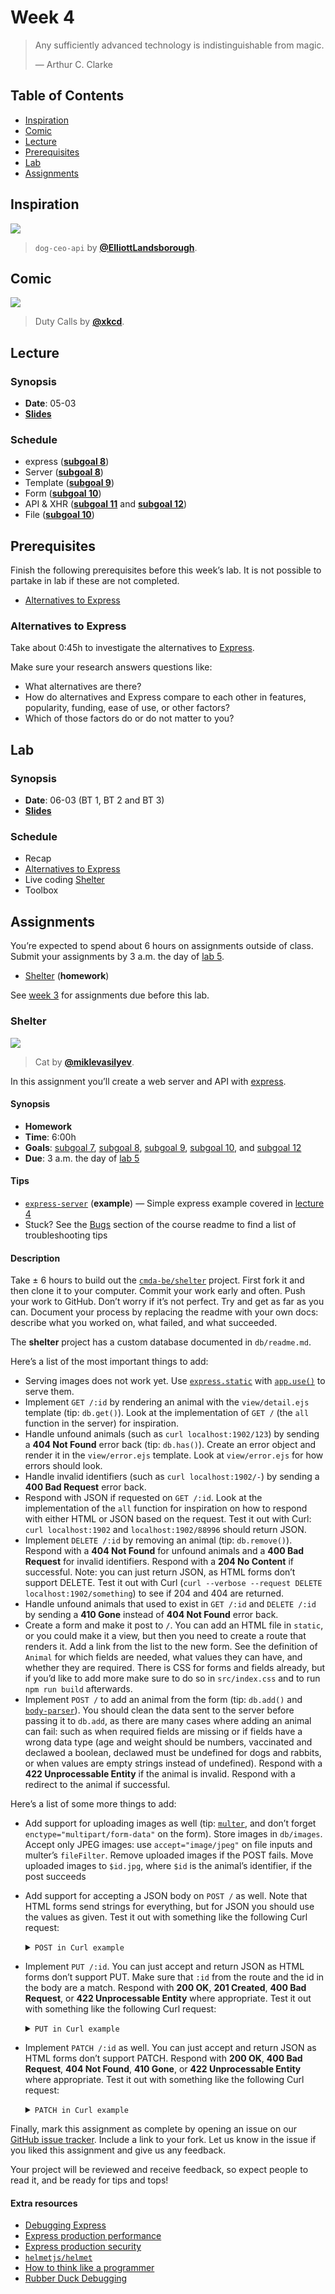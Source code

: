 <!-- lint disable no-html -->

# Week 4

> Any sufficiently advanced technology is indistinguishable from magic.
>
> — Arthur C. Clarke

## Table of Contents

*   [Inspiration](#inspiration)
*   [Comic](#comic)
*   [Lecture](#lecture)
*   [Prerequisites](#prerequisites)
*   [Lab](#lab)
*   [Assignments](#assignments)

## Inspiration

[![][inspiration-cover]][inspiration-link]

> `dog-ceo-api` by [**@ElliottLandsborough**][inspiration-author].

## Comic

[![][comic-cover]][comic-link]

> Duty Calls by [**@xkcd**][comic-author].

## Lecture

### Synopsis

*   **Date**: 05-03
*   [**Slides**][slides-lecture]

### Schedule

*   express ([**subgoal 8**][s8])
*   Server ([**subgoal 8**][s8])
*   Template ([**subgoal 9**][s9])
*   Form ([**subgoal 10**][s10])
*   API & XHR ([**subgoal 11**][s11] and [**subgoal 12**][s12])
*   File ([**subgoal 10**][s10])

## Prerequisites

Finish the following prerequisites before this week’s lab.
It is not possible to partake in lab if these are not completed.

*   [Alternatives to Express](#alternatives-to-express)

### Alternatives to Express

Take about 0:45h to investigate the alternatives to [Express][].

Make sure your research answers questions like:

*   What alternatives are there?
*   How do alternatives and Express compare to each other in features,
    popularity, funding, ease of use, or other factors?
*   Which of those factors do or do not matter to you?

## Lab

### Synopsis

*   **Date**: 06-03 (BT 1, BT 2 and BT 3)
*   [**Slides**][slides-lab]

### Schedule

*   Recap
*   [Alternatives to Express](#alternatives-to-express)
*   Live coding [Shelter](#shelter)
*   Toolbox

## Assignments

You’re expected to spend about 6 hours on assignments outside of class.
Submit your assignments by 3 a.m. the day of [lab 5][w5lab].

*   [Shelter](#shelter) (**homework**)

See [week 3][w3a] for assignments due before this lab.

### Shelter

[![][shelter-cover]][shelter-cover-source]

> Cat by [**@miklevasilyev**][shelter-cover-author].

In this assignment you’ll create a web server and API with [express][].

#### Synopsis

*   **Homework**
*   **Time**: 6:00h
*   **Goals**: [subgoal 7][s7], [subgoal 8][s8], [subgoal 9][s9],
    [subgoal 10][s10], and [subgoal 12][s12]
*   **Due**: 3 a.m. the day of [lab 5][w5lab]

#### Tips

*   [`express-server`](examples/express-server)
    (**example**)
    — Simple express example covered in [lecture 4][w4lec]
*   Stuck?  See the [Bugs][] section of the course readme to find a list of
    troubleshooting tips

#### Description

Take ± 6 hours to build out the [`cmda-be/shelter`][shelter] project.
First fork it and then clone it to your computer.
Commit your work early and often.
Push your work to GitHub.
Don’t worry if it’s not perfect.
Try and get as far as you can.
Document your process by replacing the readme with your own docs: describe what
you worked on, what failed, and what succeeded.

The **shelter** project has a custom database documented in `db/readme.md`.

Here’s a list of the most important things to add:

*   Serving images does not work yet.
    Use [`express.static`][static] with [`app.use()`][use] to serve them.
*   Implement `GET /:id` by rendering an animal with the `view/detail.ejs`
    template (tip: `db.get()`).
    Look at the implementation of `GET /` (the `all` function in the server)
    for inspiration.
*   Handle unfound animals (such as `curl localhost:1902/123`) by sending a
    **404 Not Found** error back (tip: `db.has()`).
    Create an error object and render it in the `view/error.ejs` template.
    Look at `view/error.ejs` for how errors should look.
*   Handle invalid identifiers (such as `curl localhost:1902/-`) by sending a
    **400 Bad Request** error back.
*   Respond with JSON if requested on `GET /:id`.
    Look at the implementation of the `all` function for inspiration on how to
    respond with either HTML or JSON based on the request.
    Test it out with Curl: `curl localhost:1902` and `localhost:1902/88996`
    should return JSON.
*   Implement `DELETE /:id` by removing an animal (tip: `db.remove()`).
    Respond with a **404 Not Found** for unfound animals and a **400 Bad
    Request** for invalid identifiers.
    Respond with a **204 No Content** if successful.
    Note: you can just return JSON, as HTML forms don’t support DELETE.
    Test it out with Curl (`curl --verbose --request DELETE
    localhost:1902/something`) to see if 204 and 404 are returned.
*   Handle unfound animals that used to exist in `GET /:id` and `DELETE /:id`
    by sending a **410 Gone** instead of **404 Not Found** error back.
*   Create a form and make it post to `/`.
    You can add an HTML file in `static`, or you could make it a view, but then
    you need to create a route that renders it.
    Add a link from the list to the new form.
    See the definition of `Animal` for which fields are needed,
    what values they can have, and whether they are required.
    There is CSS for forms and fields already, but if you’d like to add more
    make sure to do so in `src/index.css` and to run `npm run build` afterwards.
*   Implement `POST /` to add an animal from the form (tip:
    `db.add()` and [`body-parser`][body-parser]).
    You should clean the data sent to the server before passing it to `db.add`,
    as there are many cases where adding an animal can fail: such as when
    required fields are missing or if fields have a wrong data type (age and
    weight should be numbers, vaccinated and declawed a boolean, declawed must
    be undefined for dogs and rabbits, or when values are empty strings instead
    of undefined).
    Respond with a **422 Unprocessable Entity** if the animal is invalid.
    Respond with a redirect to the animal if successful.

Here’s a list of some more things to add:

*   Add support for uploading images as well (tip: [`multer`][multer], and
    don’t forget `enctype="multipart/form-data"` on the form).
    Store images in `db/images`.
    Accept only JPEG images: use `accept="image/jpeg"` on file inputs and
    multer’s `fileFilter`.
    Remove uploaded images if the POST fails.
    Move uploaded images to `$id.jpg`, where `$id` is the animal’s identifier,
    if the post succeeds
*   Add support for accepting a JSON body on `POST /` as well.
    Note that HTML forms send strings for everything, but for JSON you should
    use the values as given.
    Test it out with something like the following Curl request:

    <details>
    <summary><code>POST in Curl example</code></summary>

    ```sh
    curl \
      localhost:1902 \
      --verbose \
      --location \
      --header 'Content-Type: application/json' \
      -d '{
        "name": "Lilo",
        "type": "cat",
        "place": "Brooklyn Animal Care Center",
        "intake": "2014-06-22",
        "vaccinated": true,
        "sex": "male",
        "age": 6,
        "weight": 4,
        "primaryColor": "black",
        "secondaryColor": "white"
      }'
    ```

    </details>
*   Implement `PUT /:id`.
    You can just accept and return JSON as HTML forms don’t support PUT.
    Make sure that `:id` from the route and the id in the body are a match.
    Respond with **200 OK**, **201 Created**, **400 Bad Request**, or
    **422 Unprocessable Entity** where appropriate.
    Test it out with something like the following Curl request:

    <details>
    <summary><code>PUT in Curl example</code></summary>

    ```sh
    curl \
      localhost:1902/1 \
      --verbose \
      --request PUT \
      --header 'Content-Type: application/json' \
      -d '{
        "id": "1",
        "name": "Loco",
        "type": "cat",
        "place": "Brooklyn Animal Care Center",
        "intake": "2014-06-22",
        "vaccinated": true,
        "sex": "male",
        "age": 6,
        "weight": 2,
        "primaryColor": "black",
        "secondaryColor": "white"
      }'
    ```

    </details>
*   Implement `PATCH /:id` as well.
    You can just accept and return JSON as HTML forms don’t support PATCH.
    Respond with **200 OK**, **400 Bad Request**, **404 Not Found**,
    **410 Gone**, or **422 Unprocessable Entity** where appropriate.
    Test it out with something like the following Curl request:

    <details>
    <summary><code>PATCH in Curl example</code></summary>

    ```sh
    curl \
      localhost:1902/1 \
      --verbose \
      --request PATCH \
      --header 'Content-Type: application/json' \
      -d '{"description": "Loco is a bit weird, but also cute as a button"}'
    ```

    </details>

Finally, mark this assignment as complete by opening an issue
on our [GitHub issue tracker][shelter-issue].
Include a link to your fork.
Let us know in the issue if you liked this assignment and give us any feedback.

Your project will be reviewed and receive feedback, so expect people to read it,
and be ready for tips and tops!

#### Extra resources

*   [Debugging Express](https://expressjs.com/en/guide/debugging.html)
*   [Express production performance](https://expressjs.com/en/advanced/best-practice-performance.html)
*   [Express production security](https://expressjs.com/en/advanced/best-practice-security.html)
*   [`helmetjs/helmet`](https://github.com/helmetjs/helmet)
*   [How to think like a programmer](https://zellwk.com/blog/think/)
*   [Rubber Duck Debugging](https://rubberduckdebugging.com)

[bugs]: readme.md#bugs

[inspiration-cover]: images/dog-ceo.png

[inspiration-link]: https://dog.ceo

[inspiration-author]: https://github.com/ElliottLandsborough

[comic-cover]: https://imgs.xkcd.com/comics/duty_calls.png

[comic-link]: https://xkcd.com/386/

[comic-author]: https://xkcd.com

[slides-lecture]: https://docs.google.com/presentation/d/1PfEaV-jQdqKWByca9txp38yD8LWIDEWZzldNYBMwUNI/edit?usp=sharing

[slides-lab]: https://docs.google.com/presentation/d/1PB70qNsWxR0B7EQivBqB6ofHmktIlgfzV8B-a6XUFAU/edit?usp=sharing

[w5lab]: week-5.md#lab

[w3a]: week-3.md#assignments

[s7]: readme.md#subgoal-7

[s8]: readme.md#subgoal-8

[s9]: readme.md#subgoal-9

[s10]: readme.md#subgoal-10

[s11]: readme.md#subgoal-11

[s12]: readme.md#subgoal-12

[w4lec]: #lecture

[express]: https://github.com/expressjs/express

[shelter]: https://github.com/cmda-be/shelter

[shelter-cover]: images/shelter.jpg

[shelter-cover-source]: https://unsplash.com/photos/NodtnCsLdTE

[shelter-cover-author]: https://unsplash.com/@miklevasilyev

[static]: http://expressjs.com/en/4x/api.html#express.static

[use]: http://expressjs.com/en/4x/api.html#app.use

[shelter-issue]: https://github.com/cmda-be/course-17-18/issues/new?title=Shelter%20assignment&labels=week-3%2Cweek-4%3Ashelter

[body-parser]: https://github.com/expressjs/body-parser

[multer]: https://github.com/expressjs/multer
